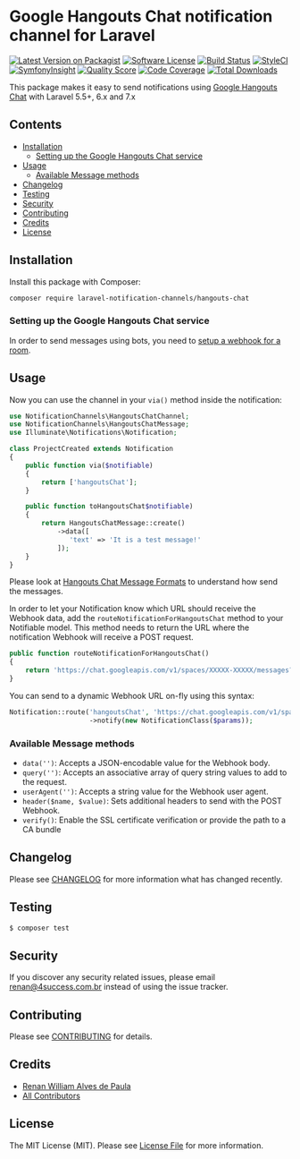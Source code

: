 # Google Hangouts Chat notification channel for Laravel

[![Latest Version on Packagist](https://img.shields.io/packagist/v/laravel-notification-channels/hangouts-chat.svg?style=flat-square)](https://packagist.org/packages/laravel-notification-channels/hangouts-chat)
[![Software License](https://img.shields.io/badge/license-MIT-brightgreen.svg?style=flat-square)](LICENSE.md)
[![Build Status](https://img.shields.io/travis/renanwilliam/hangouts-chat/master.svg?style=flat-square)](https://travis-ci.org/renanwilliam/hangouts-chat)
[![StyleCI](https://styleci.io/repos/249778594/shield)](https://styleci.io/repos/249778594)
[![SymfonyInsight](https://insight.symfony.com/projects/09f89605-6bc8-49f7-a007-272754f110d2/mini.svg)](https://insight.symfony.com/projects/09f89605-6bc8-49f7-a007-272754f110d2)
[![Quality Score](https://img.shields.io/scrutinizer/g/renanwilliam/hangouts-chat.svg?style=flat-square)](https://scrutinizer-ci.com/g/renanwilliam/hangouts-chat)
[![Code Coverage](https://img.shields.io/scrutinizer/coverage/g/renanwilliam/hangouts-chat/master.svg?style=flat-square)](https://scrutinizer-ci.com/g/renanwilliam/hangouts-chat/?branch=master)
[![Total Downloads](https://img.shields.io/packagist/dt/laravel-notification-channels/hangouts-chat.svg?style=flat-square)](https://packagist.org/packages/laravel-notification-channels/hangouts-chat)

This package makes it easy to send notifications using [Google Hangouts Chat](https://gsuite.google.com/products/chat/) with Laravel 5.5+, 6.x and 7.x

## Contents

- [Installation](#installation)
	- [Setting up the Google Hangouts Chat service](#setting-up-the-google-hangouts-chat-service)
- [Usage](#usage)
	- [Available Message methods](#available-message-methods)
- [Changelog](#changelog)
- [Testing](#testing)
- [Security](#security)
- [Contributing](#contributing)
- [Credits](#credits)
- [License](#license)


## Installation

Install this package with Composer:

```bash
composer require laravel-notification-channels/hangouts-chat
```


### Setting up the Google Hangouts Chat service

In order to send messages using bots, you need to [setup a webhook for a room](https://developers.google.com/hangouts/chat/how-tos/webhooks#send_messages_to_the_chat_room).

## Usage
Now you can use the channel in your `via()` method inside the notification:

``` php
use NotificationChannels\HangoutsChatChannel;
use NotificationChannels\HangoutsChatMessage;
use Illuminate\Notifications\Notification;

class ProjectCreated extends Notification
{
    public function via($notifiable)
    {
        return ['hangoutsChat'];
    }

    public function toHangoutsChat$notifiable)
    {
        return HangoutsChatMessage::create()
            ->data([
               'text' => 'It is a test message!'
            ]);
    }
}
```
Please look at [Hangouts Chat Message Formats](https://developers.google.com/hangouts/chat/reference/message-formats) to understand how send the messages.

In order to let your Notification know which URL should receive the Webhook data, add the `routeNotificationForHangoutsChat` method to your Notifiable model.
This method needs to return the URL where the notification Webhook will receive a POST request.


```php
public function routeNotificationForHangoutsChat()
{
    return 'https://chat.googleapis.com/v1/spaces/XXXXX-XXXXX/messages?key={key}&token={token}';
}
```

You can send to a dynamic Webhook URL on-fly using this syntax:
```php
Notification::route('hangoutsChat', 'https://chat.googleapis.com/v1/spaces/XXXXX-XXXXX/messages?key={key}&token={token}')
                    ->notify(new NotificationClass($params));
```

### Available Message methods

- `data('')`: Accepts a JSON-encodable value for the Webhook body.
- `query('')`: Accepts an associative array of query string values to add to the request.
- `userAgent('')`: Accepts a string value for the Webhook user agent.
- `header($name, $value)`: Sets additional headers to send with the POST Webhook.
- `verify()`: Enable the SSL certificate verification or provide the path to a CA bundle

## Changelog

Please see [CHANGELOG](CHANGELOG.md) for more information what has changed recently.

## Testing

``` bash
$ composer test
```

## Security

If you discover any security related issues, please email renan@4success.com.br instead of using the issue tracker.

## Contributing

Please see [CONTRIBUTING](CONTRIBUTING.md) for details.

## Credits

- [Renan William Alves de Paula](https://github.com/renanwilliam)
- [All Contributors](../../contributors)

## License

The MIT License (MIT). Please see [License File](LICENSE.md) for more information.
